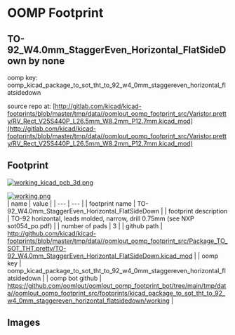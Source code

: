 # OOMP Footprint  
## TO-92_W4.0mm_StaggerEven_Horizontal_FlatSideDown  by none  
  
oomp key: oomp_kicad_package_to_sot_tht_to_92_w4_0mm_staggereven_horizontal_flatsidedown  
  
source repo at: [http://gitlab.com/kicad/kicad-footprints/blob/master/tmp/data//oomlout_oomp_footprint_src/Varistor.pretty/RV_Rect_V25S440P_L26.5mm_W8.2mm_P12.7mm.kicad_mod](http://gitlab.com/kicad/kicad-footprints/blob/master/tmp/data//oomlout_oomp_footprint_src/Varistor.pretty/RV_Rect_V25S440P_L26.5mm_W8.2mm_P12.7mm.kicad_mod)  
## Footprint  
  
[![working_kicad_pcb_3d.png](working_kicad_pcb_3d_600.png)](working_kicad_pcb_3d.png)  
  
[![working.png](working_600.png)](working.png)  
| name | value | 
| --- | --- | 
| footprint name | TO-92_W4.0mm_StaggerEven_Horizontal_FlatSideDown | 
| footprint description | TO-92 horizontal, leads molded, narrow, drill 0.75mm (see NXP sot054_po.pdf) | 
| number of pads | 3 | 
| github path | http://github.com/kicad/kicad-footprints/blob/master/tmp/data//oomlout_oomp_footprint_src/Package_TO_SOT_THT.pretty/TO-92_W4.0mm_StaggerEven_Horizontal_FlatSideDown.kicad_mod | 
| oomp key | oomp_kicad_package_to_sot_tht_to_92_w4_0mm_staggereven_horizontal_flatsidedown | 
| oomp bot github | https://github.com/oomlout/oomlout_oomp_footprint_bot/tree/main/tmp/data//oomlout_oomp_footprint_src/footprints/kicad_package_to_sot_tht_to_92_w4_0mm_staggereven_horizontal_flatsidedown/working | 
## Images  
